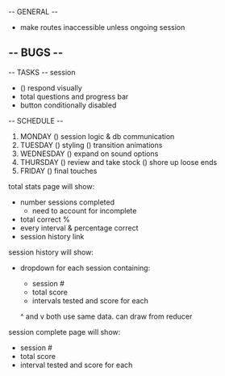 -- GENERAL --
- make routes inaccessible unless ongoing session

-- BUGS --
- 

-- TASKS --
session
- () respond visually
- total questions and progress bar
- button conditionally disabled

-- SCHEDULE --
1. MONDAY
   () session logic & db communication 
2. TUESDAY
   () styling
   () transition animations
3. WEDNESDAY
   () expand on sound options
4. THURSDAY
   () review and take stock
   () shore up loose ends
5. FRIDAY
   () final touches


total stats page will show:
- number sessions completed
   - need to account for incomplete
- total correct %
- every interval & percentage correct
- session history link

session history will show:
- dropdown for each session containing:
   - session #
   - total score
   - intervals tested and score for each

   ^ and v both use same data. can draw from reducer

session complete page will show:
- session #
- total score
- interval tested and score for each